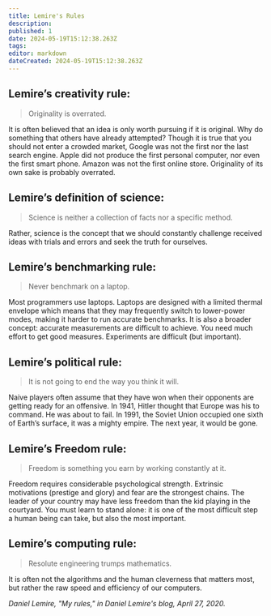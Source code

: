 ```yaml
---
title: Lemire's Rules
description: 
published: 1
date: 2024-05-19T15:12:38.263Z
tags: 
editor: markdown
dateCreated: 2024-05-19T15:12:38.263Z
---
```




## Lemire’s creativity rule:
> Originality is overrated. 

It is often believed that an idea is only worth pursuing if it is original. Why do something that others have already attempted? Though it is true that you should not enter a crowded market, Google was not the first nor the last search engine. Apple did not produce the first personal computer, nor even the first smart phone. Amazon was not the first online store. Originality of its own sake is probably overrated.

## Lemire’s definition of science: 
> Science is neither a collection of facts nor a specific method. 

Rather, science is the concept that we should constantly challenge received ideas with trials and errors and seek the truth for ourselves.

## Lemire’s benchmarking rule: 
> Never benchmark on a laptop. 

Most programmers use laptops. Laptops are designed with a limited thermal envelope which means that they may frequently switch to lower-power modes, making it harder to run accurate benchmarks. It is also a broader concept: accurate measurements are difficult to achieve. You need much effort to get good measures. Experiments are difficult (but important).

## Lemire’s political rule: 
> It is not going to end the way you think it will. 

Naive players often assume that they have won when their opponents are getting ready for an offensive. In 1941, Hitler thought that Europe was his to command. He was about to fail. In 1991, the Soviet Union occupied one sixth of Earth’s surface, it was a mighty empire. The next year, it would be gone.

## Lemire’s Freedom rule: 
> Freedom is something you earn by working constantly at it. 

Freedom requires considerable psychological strength. Extrinsic motivations (prestige and glory) and fear are the strongest chains. The leader of your country may have less freedom than the kid playing in the courtyard. You must learn to stand alone: it is one of the most difficult step a human being can take, but also the most important.

## Lemire’s computing rule: 
> Resolute engineering trumps mathematics. 

It is often not the algorithms and the human cleverness that matters most, but rather the raw speed and efficiency of our computers.

*Daniel Lemire, "My rules," in Daniel Lemire's blog, April 27, 2020.*

